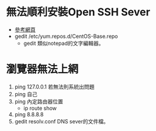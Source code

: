 # 無法順利安裝Open SSH Sever
* [參考網頁](http://ilms.csu.edu.tw/6736/doc/35571)
* gedit /etc/yum.repos.d/CentOS-Base.repo
    * gedit    類似notepad的文字編輯器。

# 瀏覽器無法上網
1. ping 127.0.0.1 若無法則系統出問題
2. ping 自己
3. ping 內定路由器位置
    * ip route show
4. ping 8.8.8.8
5. gedit resolv.conf    DNS sever的文件檔。

